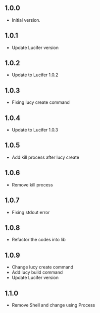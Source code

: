 ## 1.0.0

- Initial version.

## 1.0.1 

- Update Lucifer version

## 1.0.2

- Update to Lucifer 1.0.2

## 1.0.3 

- Fixing lucy create command

## 1.0.4 

- Update to Lucifer 1.0.3

## 1.0.5 

- Add kill process after lucy create

## 1.0.6 

- Remove kill process

## 1.0.7 

- Fixing stdout error

## 1.0.8 

- Refactor the codes into lib

## 1.0.9

- Change lucy create command
- Add lucy build command
- Update Lucifer version

## 1.1.0 

- Remove Shell and change using Process
